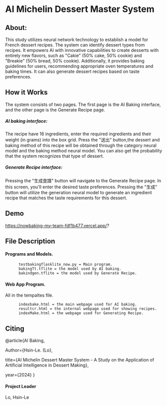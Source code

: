 # AI Michelin Dessert Master System 
## About:
This study utilizes neural network technology to establish a model for French dessert recipes. 
The system can identify dessert types from recipes. It empowers AI with innovative capabilities to create desserts with entirely new flavors, such as "Cakie" (50% cake, 50% cookie) and "Breakie" (50% bread, 50% cookie). 
Additionally, it provides baking guidelines for users, recommending appropriate oven temperatures and baking times. 
It can also generate dessert recipes based on taste preferences.

## How it Works
The system consists of two pages.
The first page is the AI Baking interface, and the other page is the Generate Recipe page.

##### AI baking interface: 
The recipe have 16 ingredients, enter the required ingredients and their weight (in grams) into the box grid. Press the "送出" button,the dessert and baking method of this recipe will be obtained through the category neural model and the baking method neural model.
You can also get the probability that the system recognizes that type of dessert.

##### Generate Recipe interface:
Pressing the "生成食譜" button will navigate to the Generate Recipe page. In this screen, you'll enter the desired taste preferences. Pressing the "生成" button will utilize the generation neural model to generate an ingredient recipe that matches the taste requirements for this dessert.

## Demo
https://nowbaking-my-team-fdf1b477.vercel.app/?

## File Description

#### Programs and Models.

          testbakingflasklite_now.py = Main program.
          bakingTt.tflite = the model used by AI baking.
          bakindgen.tflite = the model used by Generate Recipe.
     
#### Web App Program.

All in the tempaltes file.

          indexbake.html = the main webpage used for AI baking.
          resultcr.html = the internal webpage used for showing recipes.
          indexMake.html = the webpage used for Generating Recipe.
  
## Citing

@article{AI Baking,

Author={Hsin-Le. {Lo},

title={AI Michelin Dessert Master System - A Study on the Application of Artificial Intelligence in Dessert Making},

year={2024}
}
#### Project Leader
Lo, Hsin-Le
